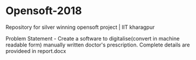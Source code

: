 # Opensoft-2018
Repository for silver winning opensoft project | IIT kharagpur

Problem Statement - Create a software to digitalise(convert in machine readable form) manually written doctor's prescription.
Complete details are provideed in report.docx
